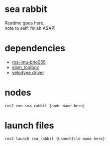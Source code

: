 # sea rabbit
Readme goes here.  
note to self: finish ASAP!  

# dependencies
- [ros-imu-bno055](https://github.com/dheera/ros-imu-bno055)
- [slam_toolbox](https://github.com/SteveMacenski/slam_toolbox)
- [velodyne driver](https://github.com/ros-drivers/velodyne)

# nodes
`ros2 run sea_rabbit {node name here}`

# launch files
`ros2 launch sea_rabbit {Launchfile name here}`
